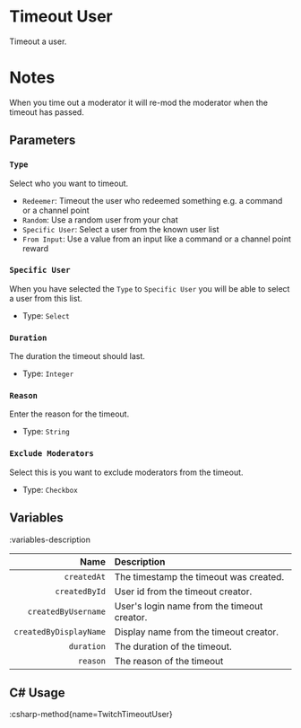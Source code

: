 # Timeout User
Timeout a user.

# Notes
When you time out a moderator it will re-mod the moderator when the timeout has passed.

## Parameters
### `Type`
Select who you want to timeout.

- `Redeemer`: Timeout the user who redeemed something e.g. a command or a channel point
- `Random`: Use a random user from your chat
- `Specific User`: Select a user from the known user list
- `From Input`: Use a value from an input like a command or a channel point reward

### `Specific User`
When you have selected the `Type` to `Specific User` you will be able to select a user from this list.

- Type: `Select`

### `Duration`
The duration the timeout should last.

- Type: `Integer`

### `Reason`
Enter the reason for the timeout.

- Type: `String`

### `Exclude Moderators`
Select this is you want to exclude moderators from the timeout.

- Type: `Checkbox`

## Variables
:variables-description

Name | Description
----:|:------------
`createdAt` | The timestamp the timeout was created.
`createdById` | User id from the timeout creator.
`createdByUsername` | User's login name from the timeout creator.
`createdByDisplayName` | Display name from the timeout creator.
`duration` | The duration of the timeout.
`reason` | The reason of the timeout

## C# Usage
:csharp-method{name=TwitchTimeoutUser}
